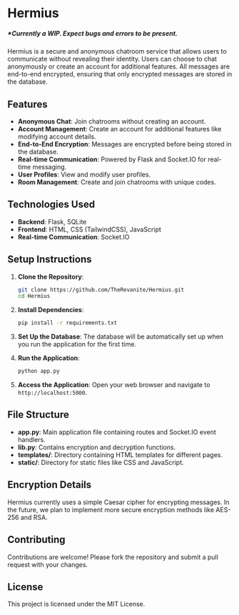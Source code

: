 # Hermius

##### *Currently a WIP. Expect bugs and errors to be present.
Hermius is a secure and anonymous chatroom service that allows users to communicate without revealing their identity. Users can choose to chat anonymously or create an account for additional features. All messages are end-to-end encrypted, ensuring that only encrypted messages are stored in the database.

## Features

- **Anonymous Chat**: Join chatrooms without creating an account.
- **Account Management**: Create an account for additional features like modifying account details.
- **End-to-End Encryption**: Messages are encrypted before being stored in the database.
- **Real-time Communication**: Powered by Flask and Socket.IO for real-time messaging.
- **User Profiles**: View and modify user profiles.
- **Room Management**: Create and join chatrooms with unique codes.

## Technologies Used

- **Backend**: Flask, SQLite
- **Frontend**: HTML, CSS (TailwindCSS), JavaScript
- **Real-time Communication**: Socket.IO

## Setup Instructions

1. **Clone the Repository**:
    ```bash
    git clone https://github.com/TheRevanite/Hermius.git
    cd Hermius
    ```

2. **Install Dependencies**:
    ```bash
    pip install -r requirements.txt
    ```

3. **Set Up the Database**:
    The database will be automatically set up when you run the application for the first time.

4. **Run the Application**:
    ```bash
    python app.py
    ```

5. **Access the Application**:
    Open your web browser and navigate to `http://localhost:5000`.

## File Structure

- **app.py**: Main application file containing routes and Socket.IO event handlers.
- **lib.py**: Contains encryption and decryption functions.
- **templates/**: Directory containing HTML templates for different pages.
- **static/**: Directory for static files like CSS and JavaScript.

## Encryption Details

Hermius currently uses a simple Caesar cipher for encrypting messages. In the future, we plan to implement more secure encryption methods like AES-256 and RSA.

## Contributing

Contributions are welcome! Please fork the repository and submit a pull request with your changes.

## License

This project is licensed under the MIT License.
